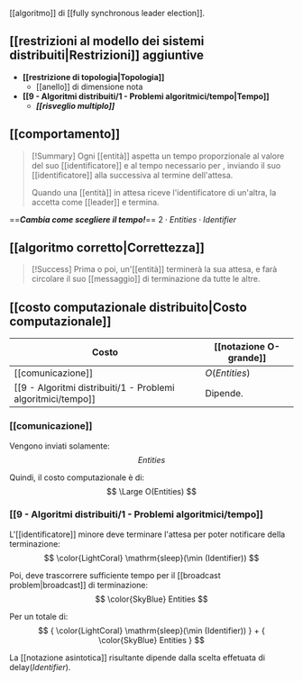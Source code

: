 [[algoritmo]] di [[fully synchronous leader election]].

## [[restrizioni al modello dei sistemi distribuiti|Restrizioni]] aggiuntive

- **[[restrizione di topologia|Topologia]]**
	- [[anello]] di dimensione nota
- **[[9 - Algoritmi distribuiti/1 - Problemi algoritmici/tempo|Tempo]]**
	- ***[[risveglio multiplo]]***

## [[comportamento]]

> [!Summary]
> Ogni [[entità]] aspetta un tempo proporzionale al valore del suo [[identificatore]] e al tempo necessario per  , inviando il suo [[identificatore]] alla successiva al termine dell'attesa.
> 
> Quando una [[entità]] in attesa riceve l'identificatore di un'altra, la accetta come [[leader]] e termina.

==***Cambia come scegliere il tempo!***== $2 \cdot Entities \cdot Identifier$

## [[algoritmo corretto|Correttezza]]

> [!Success]
> Prima o poi, un'[[entità]] terminerà la sua attesa, e farà circolare il suo [[messaggio]] di terminazione da tutte le altre.

## [[costo computazionale distribuito|Costo computazionale]]

| Costo | [[notazione O-grande]] | 
|-|-|
| [[comunicazione]] | $O(Entities)$ |
| [[9 - Algoritmi distribuiti/1 - Problemi algoritmici/tempo]] | Dipende. |

### [[comunicazione]]

Vengono inviati solamente:
$$
Entities
$$

Quindi, il costo computazionale è di:
$$
\Large O(Entities)
$$

### [[9 - Algoritmi distribuiti/1 - Problemi algoritmici/tempo]]

L'[[identificatore]] minore deve terminare l'attesa per poter notificare della terminazione:
$$
\color{LightCoral} \mathrm{sleep}(\min (Identifier))
$$

Poi, deve trascorrere sufficiente tempo per il [[broadcast problem|broadcast]] di terminazione:
$$
\color{SkyBlue} Entities
$$

Per un totale di:
$$
{
\color{LightCoral} \mathrm{sleep}(\min (Identifier))
}
+
{
\color{SkyBlue} Entities
}
$$

La [[notazione asintotica]] risultante dipende dalla scelta effetuata di $\mathrm{delay}(Identifier)$.
